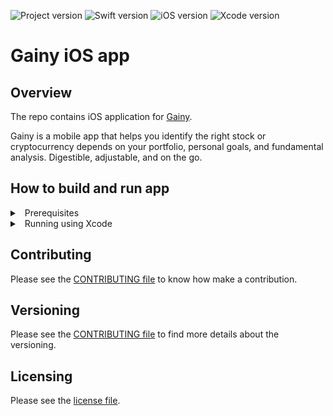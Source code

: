 ![Project version](https://img.shields.io/badge/version-0.1.2-brightgreen)
![Swift version](https://img.shields.io/static/v1?label=Swift&message=5.3&color=orange&logo=swift)
![iOS version](https://img.shields.io/static/v1?label=iOS&message=13.0&color=yellow&logo=apple)
![Xcode version](https://img.shields.io/static/v1?label=Xcode&message=12.4&color=blue&logo=xcode)

# Gainy iOS app

## Overview

The repo contains iOS application for [Gainy](https://www.gainy.app).

Gainy is a mobile app that helps you identify the right stock or cryptocurrency depends on your portfolio, personal goals, and fundamental analysis. Digestible, adjustable, and on the go.

## How to build and run app

<details>
<summary>&nbsp;&nbsp;Prerequisites</summary>
<p>

- Install Xcode 12.4+ and Command Line tools;
- (optionally) Install [brew](https://brew.sh) package manager. It is required to run SwiftLint and SwiftFormat;
- (optionally) Install [SwiftLint](https://github.com/realm/SwiftLint) and [SwiftFormat](https://github.com/nicklockwood/SwiftFormat):
```bash
brew install swiftlint
brew install swiftformat 
```
- (optionally) iPhone device with iOS13.0+ installed;

</p>
</details>

<details>
<summary>&nbsp;&nbsp;Running using Xcode</summary>
<p>

- Clone the project and navigate into the root dir;
- Open Xcode project at `gainy-ios/gainy-app.xcodeproj`;
- Choose `Gainy app` scheme;
- Build and run the app;

</p>
</details>

## Contributing

Please see the [CONTRIBUTING file](CONTRIBUTING.md) to know how make a contribution.

## Versioning

Please see the [CONTRIBUTING file](CONTRIBUTING.md#versioning) to find more details about the versioning.

## Licensing

Please see the [license file](LICENSE.md).
